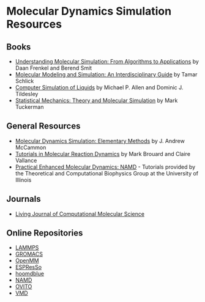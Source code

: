 # Molecular Dynamics Simulation Resources

## Books

- [Understanding Molecular Simulation: From Algorithms to Applications](https://www.amazon.com/Understanding-Molecular-Simulation-Algorithms-Applications/dp/0122673514) by Daan Frenkel and Berend Smit
- [Molecular Modeling and Simulation: An Interdisciplinary Guide](https://www.amazon.com/Molecular-Modeling-Simulation-Interdisciplinary-Guide/dp/0387291245) by Tamar Schlick
- [Computer Simulation of Liquids](https://www.amazon.com/Computer-Simulation-Liquids-Oxford-Science/dp/0198556454) by Michael P. Allen and Dominic J. Tildesley
- [Statistical Mechanics: Theory and Molecular Simulation](https://www.amazon.com/Statistical-Mechanics-Theory-Molecular-Simulation/dp/0199235346) by Mark Tuckerman

## General Resources

- [Molecular Dynamics Simulation: Elementary Methods](https://doi.org/10.1002/9780470010109.emm014.pub2) by J. Andrew McCammon
- [Tutorials in Molecular Reaction Dynamics](https://pubs.acs.org/doi/book/10.1021/bk-2009-1017) by Mark Brouard and Claire Vallance
- [Practical Enhanced Molecular Dynamics: NAMD](https://www.ks.uiuc.edu/Training/Tutorials/) - Tutorials provided by the Theoretical and Computational Biophysics Group at the University of Illinois

## Journals

- [Living Journal of Computational Molecular Science](https://livecomsjournal.org/)


## Online Repositories

- [LAMMPS](https://www.lammps.org/)
- [GROMACS](https://www.gromacs.org/)
- [OpenMM](https://openmm.org/)
- [ESPResSo](https://espressomd.org/wordpress/)
- [hoomdblue](https://glotzerlab.engin.umich.edu/hoomd-blue/)
- [NAMD](https://www.ks.uiuc.edu/Research/namd/)
- [OVITO](https://ovito.org/)
- [VMD](https://www.ks.uiuc.edu/Research/vmd/)
